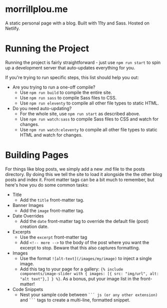 # morrillplou.me

A static personal page with a blog. Built with 11ty and Sass. Hosted on Netlify.


# Running the Project

Running the project is fairly straightforward - just use `npm run start` to spin up a development server that auto-updates everything for you.

If you're trying to run specific steps, this list should help you out:

* Are you trying to run a one-off compile?
    * Use `npm run build` to compile the entire site.
    * Use `npm run sass` to compile Sass files to CSS.
    * Use `npm run eleventy` to compile all other file types to static HTML.
* Do you need auto-updating?
    * For the whole site, use `npm run start` as described above.
    * Use `npm run watch:sass` to compile Sass files to CSS and watch for changes.
    * Use `npm run watch:eleventy` to compile all other file types to static HTML and watch for changes.

# Building Pages

For things like blog posts, we simply add a new .md file to the posts directory. By doing this we tell the site to load 
it alongside the the other blog posts and index it. Front matter tags can be a bit much to remember, but here's how you do
some common tasks:

* Title
    * Add the `title` front-matter tag.
* Banner Images
    * Add the `image` front-matter tag.
* Date Overrides
    * Add the `date` front-matter tag to override the default file (post) creation date.
* Excerpts
    * Use the `excerpt` front-matter tag
    * Add `<!-- more -->` to the body of the post where you want the excerpt to stop. Beware that this also captures formatting.
* Images
    * Use the format `![alt-text](/images/my/image)` to inject a single image.
    * Add this tag to your page for a gallery: `{% include components/image-slider with { images: [{ src: "img/url", alt: "alt text"},] } %}`.
    As a bonus, put your image list in the front-matter!
* Code Snippets
    * Nest your sample code between ```` ``` js (or any other extension) ```` and ```` ``` ```` tags to create a multi-line, formatted snippet.
